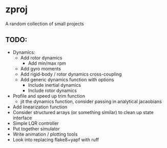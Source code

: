 # zproj
A random collection of small projects

## TODO:
- Dynamics:
    - Add rotor dynamics
        - Add min/max rpm
    - Add gyro moments
    - Add rigid-body / rotor dynamics cross-coupling
    - Add generic dynamics function with options
        - Include inertial dynamics
        - Include rotor dynamics
- Profile and speed up trim function
    - jit the dynamics function, consider passing in analytical jacaobians
- Add linearization function
- Consider structured arrays (or something similar) to clean up state interface
- Simple LQR controller
- Put together simulator
- Write animation / plotting tools
- Look into replacing flake8+yapf with ruff
